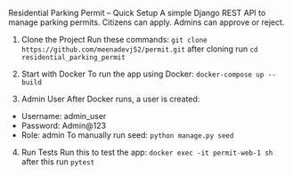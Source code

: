 Residential Parking Permit – Quick Setup
A simple Django REST API to manage parking permits. 
Citizens can apply. Admins can approve or reject.


1. Clone the Project
Run these commands: `git clone https://github.com/meenadevj52/permit.git`
after cloning run `cd residential_parking_permit`


2. Start with Docker
To run the app using Docker: `docker-compose up --build`


3. Admin User
After Docker runs, a user is created:
- Username: admin_user
- Password: Admin@123
- Role: admin
To manually run seed: `python manage.py seed` 


4. Run Tests
Run this to test the app: `docker exec -it permit-web-1 sh`
after this run `pytest`